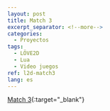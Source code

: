 ```yaml
---
layout: post
title: Match 3
excerpt_separator: <!--more-->
categories:
  - Proyectos
tags:
  - LÖVE2D
  - Lua
  - Video juegos
ref: l2d-match3
lang: es
---
```


[Match 3](https://github.com/azarrias/l2d-match3){:target="_blank"}
